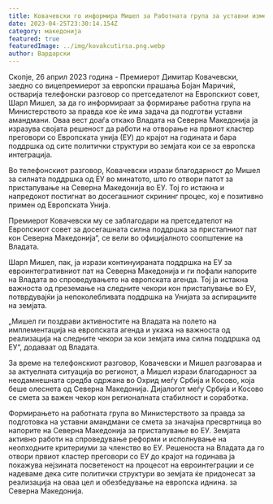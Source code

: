 ```yaml
---
title: Ковачевски го информира Мишел за Работната група за уставни измени
date: 2023-04-25T23:30:14.154Z
category: македонија
featured: true
featuredImage: ../img/kovakcutirsa.png.webp
author: Вардарски
---
```


Скопје, 26 април 2023 година - Премиерот Димитар Ковачевски, заедно со вицепремиерот за европски прашања Бојан Маричиќ, остварија телефонски разговор со претседателот на Европскиот совет, Шарл Мишел, за да го информираат за формирање работна група на Министерството за правда кое ќе има задача да подготви уставни амандмани. Оваа вест доаѓа откако Владата на Северна Македонија ја изразува својата решеност да работи на отворање на првиот кластер преговори со Европската унија (ЕУ) до крајот на годината и бара поддршка од сите политички структури во земјата кои се за европска интеграција.

Во телефонскиот разговор, Ковачевски изрази благодарност до Мишел за силната поддршка од ЕУ во минатото, што го отвори патот за пристапување на Северна Македонија во ЕУ. Тој го истакна и напредокот постигнат во досегашниот скрининг процес, кој е позитивно примен од Европската Унија.

Премиерот Ковачевски му се заблагодари на претседателот на Европскиот совет за досегашната силна поддршка за пристапниот пат кон Северна Македонија“, се вели во официјалното соопштение на Владата.

Шарл Мишел, пак, ја изрази континуираната поддршка на ЕУ за евроинтегративниот пат на Северна Македонија и ги пофали напорите на Владата во спроведувањето на европската агенда. Тој ја истакна важноста од преземање на следните чекори кон пристапување во ЕУ, потврдувајќи ја непоколебливата поддршка на Унијата за аспирациите на земјата.

„Мишел ги поздрави активностите на Владата на полето на имплементација на европската агенда и укажа на важноста од реализација на следните чекори за кои земјата има силна поддршка од ЕУ“, додаваат од Владата.

За време на телефонскиот разговор, Ковачевски и Мишел разговараа и за актуелната ситуација во регионот, а Мишел изрази благодарност за неодамнешната средба одржана во Охрид меѓу Србија и Косово, која беше олеснета од Северна Македонија. Дијалогот меѓу Србија и Косово се смета за важен чекор кон регионалната стабилност и соработка.

Формирањето на работната група во Министерството за правда за подготовка на уставни амандмани се смета за значајна пресвртница во напорите на Северна Македонија за пристапување во ЕУ. Земјата активно работи на спроведување реформи и исполнување на неопходните критериуми за членство во ЕУ. Решеноста на Владата да го отвори првиот кластер преговори со ЕУ до крајот на годинава ја покажува нејзината посветеност на процесот на евроинтеграции и се надеваме дека сите политички структури во земјата ќе придонесат за реализација на оваа цел и обезбедување на европска иднина. за Северна Македонија.
